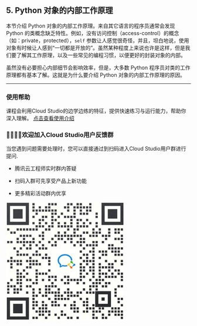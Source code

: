 

## 5. Python 对象的内部工作原理

本节介绍 Python 对象的内部工作原理。来自其它语言的程序员通常会发现 Python 的类概念缺乏特性。例如，没有访问控制（access-control）的概念（如：private，protected），`self` 参数让人感觉很奇怪，并且，坦白地说，使用对象有时候让人感到“一切都是开放的”。虽然某种程度上来说也许是这样，但是我们要了解其工作原理，以及一些常见的编程习惯，以便更好的封装对象的内部。

虽然没有必要担心内部细节会影响效率，但是，大多数 Python 程序员对类的工作原理都有基本了解。这就是为什么要介绍 Python 对象的内部工作原理的原因。

---

### 使用帮助
课程会利用Cloud Studio的边学边练的特征，提供快速练习与运行能力，帮助你深入理解。
[点击查看使用介绍](../Instruction.md)


### 👏🏻👏🏻欢迎加入Cloud Studio用户反馈群

当您遇到问题需要处理时，您可以直接通过到扫码进入Cloud Studio用户群进行提问.

* 腾讯云工程师实时群内答疑

* 扫码入群可先享受产品上新功能

* 更多精彩活动群内优享

![加入用户群](../QR.png)
